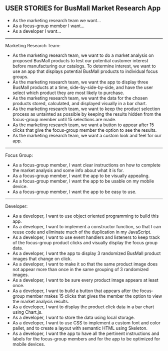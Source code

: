 ## USER STORIES for BusMall Market Research App
* As the marketing research team we want...
* As a focus-group member I want...
* As a developer I want...

---
Marketing Research Team:
* As the marketing research team, we want to do a market analysis on proposed BusMall products to test our potential customer interest before manufacturing our catalogs. To determine interest, we want to use an app that displays potential BusMall products to individual focus groups.
* As the marketing research team, we want the app to display three BusMall products at a time, side-by-side-by-side, and have the user select which product they are most likely to purchase.
* As the marketing research team, we want the data for the chosen products stored, calculated, and displayed visually in a bar chart.
* As the marketing research team, we want to keep the product selection process as untainted as possible by keeping the results hidden from the focus-group member until 15 selections are made.
* As the marketing research team, we want a button to appear after 15 clicks that give the focus-group member the option to see the results.
* As the marketing research team, we want a custom look and feel for our app.

---
Focus Group:
* As a focus-group member, I want clear instructions on how to complete the market analysis and some info about what it is for.
* As a focus-group member, I want the app to be visually appealing.
* As a focus-group member, I want the app to be usable on my mobile device.
* As a focus-group member, I want the app to be easy to use.

---
Developer:
* As a developer, I want to use object oriented programming to build this app.
* As a developer, I want to implement a constructor function, so that I can reuse code and eliminate much of the duplication in my JavaScript.
* As a developer, I want to use event handlers and listeners to keep track of the focus-group product clicks and visually display the focus group data.
* As a developer, I want the app to display 3 randomized BusMall product images that change on click.
* As a developer, I want to make it so that the same product image does not appear more than once in the same grouping of 3 randomized images.
* As a developer, I want to be sure every product image appears at least once.
* As a developer, I want to build a button that appears after the focus-group member makes 15 clicks that gives the member the option to view the market analysis results.
* As a developer, I want to display the product click data in a bar chart using Chart.js.
* As a developer, I want to store the data using local storage.
* As a developer, I want to use CSS to implement a custom font and color pallet, and to create a layout with semantic HTML using Skeleton.
* As a developer, I want the app to have all the pertinent instructions and labels for the focus-group members and for the app to be optimized for mobile devices.
